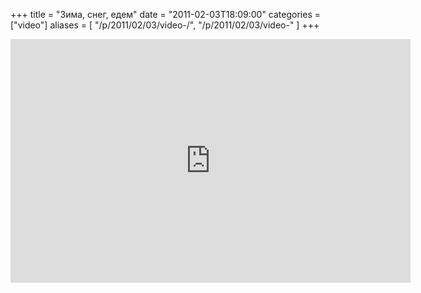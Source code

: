 +++
title = "Зима, снег, едем"
date = "2011-02-03T18:09:00"
categories = ["video"]
aliases = [
    "/p/2011/02/03/video-/",
    "/p/2011/02/03/video-"
]
+++


<iframe allowfullscreen="" frameborder="0" height="390" src="https://www.youtube.com/embed/NGNkxfYUQOU?hd=1" title="YouTube video player" width="640"></iframe>